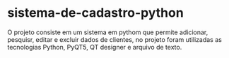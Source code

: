 # sistema-de-cadastro-python
 O projeto consiste em um sistema em pythom que permite adicionar, pesquisr, editar e excluir dados de clientes, no projeto foram utilizadas as tecnologias Python, PyQT5, QT designer e arquivo de texto.
